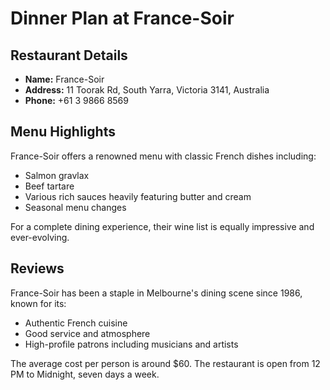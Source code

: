# Dinner Plan at France-Soir

## Restaurant Details
- **Name:** France-Soir
- **Address:** 11 Toorak Rd, South Yarra, Victoria 3141, Australia
- **Phone:** +61 3 9866 8569

## Menu Highlights
France-Soir offers a renowned menu with classic French dishes including:
- Salmon gravlax
- Beef tartare
- Various rich sauces heavily featuring butter and cream
- Seasonal menu changes

For a complete dining experience, their wine list is equally impressive and ever-evolving.

## Reviews
France-Soir has been a staple in Melbourne's dining scene since 1986, known for its:
- Authentic French cuisine
- Good service and atmosphere
- High-profile patrons including musicians and artists

The average cost per person is around $60. The restaurant is open from 12 PM to Midnight, seven days a week.
